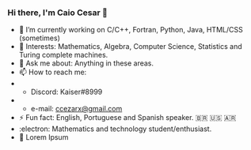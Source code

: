 ### Hi there, I'm Caio Cesar 🤘


- 🔭 I’m currently working on C/C++, Fortran, Python, Java, HTML/CSS (sometimes)
- 🌱 Interests: Mathematics, Algebra, Computer Science, Statistics and Turing complete machines.
- 💬 Ask me about: Anything in these areas.
- 📫 How to reach me: 
-   * Discord: Kaiser#8999
-   * e-mail: ccezarx@gmail.com
- ⚡ Fun fact: English, Portuguese and Spanish speaker. :brazil: :us: :argentina:
- :electron: Mathematics and technology student/enthusiast.
- :triangular_flag_on_post: Lorem Ipsum
